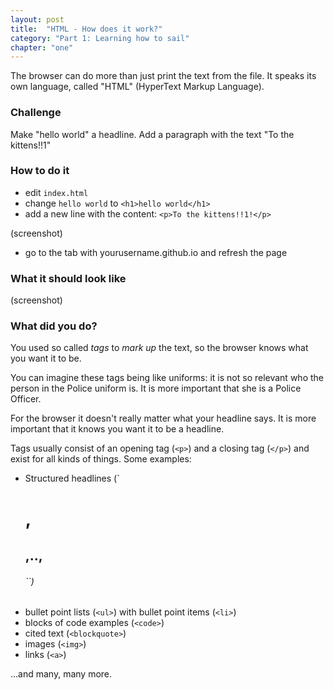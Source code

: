```yaml
---
layout: post
title:  "HTML - How does it work?"
category: "Part 1: Learning how to sail"
chapter: "one"
---
```


The browser can do more than just print the text from the file. It speaks its own language, called "HTML" (HyperText Markup Language).

### Challenge

Make "hello world" a headline. Add a paragraph with the text "To the kittens!!1"

### How to do it

- edit `index.html`
- change `hello world` to `<h1>hello world</h1>`
- add a new line with the content: `<p>To the kittens!!1!</p>`

(screenshot)

- go to the tab with yourusername.github.io and refresh the page

### What it should look like

(screenshot)

### What did you do?

You used so called *tags* to *mark up* the text, so the browser knows what you want it to be.

You can imagine these tags being like uniforms: it is not so relevant who the person in the Police uniform is. It is more important that she is a Police Officer.

For the browser it doesn't really matter what your headline says. It is more important that it knows you want it to be a headline.

Tags usually consist of an opening tag (`<p>`) and a closing tag (`</p>`) and exist for all kinds of things. Some examples:

- Structured headlines (`<h1>, <h2>,.., <h6>``)
- bullet point lists (`<ul>`) with bullet point items (`<li>`)
- blocks of code examples (`<code>`)
- cited text (`<blockquote>`)
- images (`<img>`)
- links (`<a>`)

...and many, many more.





